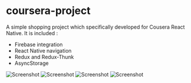 # coursera-project

A simple shopping project which specifically developed for Cousera React Native.
It is included :
- Firebase integration
- React Native navigation
- Redux and Redux-Thunk
- AsyncStorage

![Screenshot](https://firebasestorage.googleapis.com/v0/b/coursera-shop.appspot.com/o/github%2FSimulator%20Screen%20Shot%20-%20iPhone%2012%20Pro%20Max%20-%202021-02-27%20at%2018.21.53.png?alt=media&token=7c00691c-9a95-40ae-9a96-f86ab9c81905)
![Screenshot](https://firebasestorage.googleapis.com/v0/b/coursera-shop.appspot.com/o/github%2FSimulator%20Screen%20Shot%20-%20iPhone%2012%20Pro%20Max%20-%202021-02-27%20at%2018.22.10.png?alt=media&token=207b77a0-0020-4f1d-8f8e-0268e0be1c41)
![Screenshot](https://firebasestorage.googleapis.com/v0/b/coursera-shop.appspot.com/o/github%2FSimulator%20Screen%20Shot%20-%20iPhone%2012%20Pro%20Max%20-%202021-02-27%20at%2018.23.27.png?alt=media&token=e4c5ad07-fa6d-4b08-9f88-2313120e8782)
![Screenshot](https://firebasestorage.googleapis.com/v0/b/coursera-shop.appspot.com/o/github%2FSimulator%20Screen%20Shot%20-%20iPhone%2012%20Pro%20Max%20-%202021-02-27%20at%2018.32.35.png?alt=media&token=dbf19523-2252-4f1c-8680-6be54b019dba)

